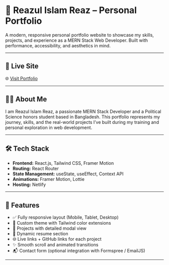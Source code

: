 # 💼 Reazul Islam Reaz – Personal Portfolio

A modern, responsive personal portfolio website to showcase my skills, projects, and experience as a MERN Stack Web Developer. Built with performance, accessibility, and aesthetics in mind.

---

## 🚀 Live Site

🌐 [Visit Portfolio](https://reazulislamreaz.netlify.app)

---

## 🧑‍💻 About Me

I am Reazul Islam Reaz, a passionate MERN Stack Developer and a Political Science honors student based in Bangladesh. This portfolio represents my journey, skills, and the real-world projects I’ve built during my training and personal exploration in web development.

---

## 🛠️ Tech Stack

- **Frontend:** React.js, Tailwind CSS, Framer Motion
- **Routing:** React Router
- **State Management:** useState, useEffect, Context API
- **Animations:** Framer Motion, Lottie
- **Hosting:** Netlify

---

## 📂 Features

- ✅ Fully responsive layout (Mobile, Tablet, Desktop)
- 🎨 Custom theme with Tailwind color extensions
- 💼 Projects with detailed modal view
- 📃 Dynamic resume section
- 🌐 Live links + GitHub links for each project
- ✨ Smooth scroll and animated transitions
- 📬 Contact form (optional integration with Formspree / EmailJS)

---
